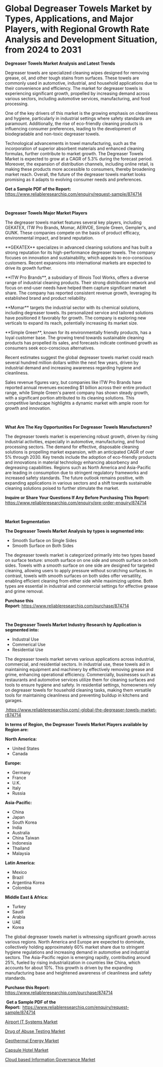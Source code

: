 <p><h1>Global Degreaser Towels Market by Types, Applications, and Major Players, with Regional Growth Rate Analysis and Development Situation, from 2024 to 2031</h1></p><p><strong>Degreaser Towels Market Analysis and Latest Trends</strong></p>
<p><p>Degreaser towels are specialized cleaning wipes designed for removing grease, oil, and other tough stains from surfaces. These towels are commonly used in automotive, industrial, and household applications due to their convenience and efficiency. The market for degreaser towels is experiencing significant growth, propelled by increasing demand across various sectors, including automotive services, manufacturing, and food processing. </p><p>One of the key drivers of this market is the growing emphasis on cleanliness and hygiene, particularly in industrial settings where safety standards are paramount. Additionally, the rise of eco-friendly cleaning products is influencing consumer preferences, leading to the development of biodegradable and non-toxic degreaser towels.</p><p>Technological advancements in towel manufacturing, such as the incorporation of superior absorbent materials and enhanced cleaning formulas, further contribute to market growth. The Degreaser Towels Market is expected to grow at a CAGR of 5.3% during the forecast period. Moreover, the expansion of distribution channels, including online retail, is making these products more accessible to consumers, thereby broadening market reach. Overall, the future of the degreaser towels market looks promising as it adapts to evolving consumer needs and preferences.</p></p>
<p><strong>Get a Sample PDF of the Report:&nbsp;</strong> <a href="https://www.reliableresearchiq.com/enquiry/request-sample/874714">https://www.reliableresearchiq.com/enquiry/request-sample/874714</a></p>
<p>&nbsp;</p>
<p><strong>Degreaser Towels Major Market Players</strong></p>
<p><p>The degreaser towels market features several key players, including GEKATEX, ITW Pro Brands, Momar, AERVOE, Simple Green, Gempler's, and GUNK. These companies compete on the basis of product efficacy, environmental impact, and brand reputation.</p><p>**GEKATEX** specializes in advanced cleaning solutions and has built a strong reputation for its high-performance degreaser towels. The company focuses on innovation and sustainability, which appeals to eco-conscious customers. Recent expansions into international markets are expected to drive its growth further.</p><p>**ITW Pro Brands**, a subsidiary of Illinois Tool Works, offers a diverse range of industrial cleaning products. Their strong distribution network and focus on end-user needs have helped them capture significant market share. The company has reported consistent revenue growth, leveraging its established brand and product reliability.</p><p>**Momar** targets the industrial sector with its chemical solutions, including degreaser towels. Its personalized service and tailored solutions have positioned it favorably for growth. The company is exploring new verticals to expand its reach, potentially increasing its market size.</p><p>**Simple Green**, known for its environmentally friendly products, has a loyal customer base. The growing trend towards sustainable cleaning products has propelled its sales, and forecasts indicate continued growth as consumers seek eco-conscious alternatives.</p><p>Recent estimates suggest the global degreaser towels market could reach several hundred million dollars within the next few years, driven by industrial demand and increasing awareness regarding hygiene and cleanliness.</p><p>Sales revenue figures vary, but companies like ITW Pro Brands have reported annual revenues exceeding $1 billion across their entire product range, while Simple Green's parent company has shown steady growth, with a significant portion attributed to its cleaning solutions. This competitive landscape highlights a dynamic market with ample room for growth and innovation.</p></p>
<p>&nbsp;</p>
<p><strong>What Are The Key Opportunities For Degreaser Towels Manufacturers?</strong></p>
<p><p>The degreaser towels market is experiencing robust growth, driven by rising industrial activities, especially in automotive, manufacturing, and food processing sectors. The demand for effective, disposable cleaning solutions is propelling market expansion, with an anticipated CAGR of over 5% through 2030. Key trends include the adoption of eco-friendly products and innovations in material technology enhancing absorbency and degreasing capabilities. Regions such as North America and Asia-Pacific are leading in consumption due to stringent regulatory frameworks and increased safety standards. The future outlook remains positive, with expanding applications in various sectors and a shift towards sustainable cleaning solutions poised to further stimulate the market.</p></p>
<p><strong>Inquire or Share Your Questions If Any Before Purchasing This Report:</strong> <a href="https://www.reliableresearchiq.com/enquiry/pre-order-enquiry/874714">https://www.reliableresearchiq.com/enquiry/pre-order-enquiry/874714</a></p>
<p>&nbsp;</p>
<p><strong>Market Segmentation</strong></p>
<p><strong>The Degreaser Towels Market Analysis by types is segmented into:</strong></p>
<p><ul><li>Smooth Surface on Single Sides</li><li>Smooth Surface on Both Sides</li></ul></p>
<p><p>The degreaser towels market is categorized primarily into two types based on surface texture: smooth surface on one side and smooth surface on both sides. Towels with a smooth surface on one side are designed for targeted cleaning, allowing users to apply pressure without scratching surfaces. In contrast, towels with smooth surfaces on both sides offer versatility, enabling efficient cleaning from either side while maximizing uptime. Both types are essential in industrial and commercial settings for effective grease and grime removal.</p></p>
<p><strong>Purchase this Report:&nbsp;</strong><a href="https://www.reliableresearchiq.com/purchase/874714">https://www.reliableresearchiq.com/purchase/874714</a></p>
<p>&nbsp;</p>
<p><strong>The Degreaser Towels Market Industry Research by Application is segmented into:</strong></p>
<p><ul><li>Industral Use</li><li>Commerical Use</li><li>Residential Use</li></ul></p>
<p><p>The degreaser towels market serves various applications across industrial, commercial, and residential sectors. In industrial use, these towels aid in maintaining equipment and machinery by effectively removing grease and grime, enhancing operational efficiency. Commercially, businesses such as restaurants and automotive services utilize them for cleaning surfaces and tools to ensure hygiene and safety. In residential settings, homeowners rely on degreaser towels for household cleaning tasks, making them versatile tools for maintaining cleanliness and preventing buildup in kitchens and garages.</p></p>
<p><a href="https://www.reliableresearchiq.com/-global-the-degreaser-towels-market-r874714">&nbsp;https://www.reliableresearchiq.com/-global-the-degreaser-towels-market-r874714</a></p>
<p><strong>In terms of Region, the Degreaser Towels Market Players available by Region are:</strong></p>
<p>
    <p> <strong> North America: </strong>
        <ul>
            <li>United States</li>
            <li>Canada</li>
        </ul>
        </p> 
    <p> <strong> Europe: </strong>
        <ul>
            <li>Germany</li>
            <li>France</li>
            <li>U.K.</li>
            <li>Italy</li>
            <li>Russia</li>
        </ul>
        </p> 
    <p> <strong> Asia-Pacific: </strong>
        <ul>
            <li>China</li>
            <li>Japan</li>
            <li>South Korea</li>
            <li>India</li>
            <li>Australia</li>
            <li>China Taiwan</li>
            <li>Indonesia</li>
            <li>Thailand</li>
            <li>Malaysia</li>
        </ul>
        </p> 
    <p> <strong> Latin America: </strong>
        <ul>
            <li>Mexico</li>
            <li>Brazil</li>
            <li>Argentina Korea</li>
            <li>Colombia</li>
        </ul>
        </p> 
    <p> <strong> Middle East & Africa: </strong>
        <ul>
            <li>Turkey</li>
            <li>Saudi</li>
            <li>Arabia</li>
            <li>UAE</li>
            <li>Korea</li>
        </ul>
    </p>
    </p>
<p><p>The global degreaser towels market is witnessing significant growth across various regions. North America and Europe are expected to dominate, collectively holding approximately 60% market share due to stringent hygiene regulations and increasing demand in automotive and industrial sectors. The Asia-Pacific region is emerging rapidly, contributing around 25%, fueled by rising industrialization in countries like China, which accounts for about 10%. This growth is driven by the expanding manufacturing base and heightened awareness of cleanliness and safety standards.</p></p>
<p><strong>Purchase this Report: </strong><a href="https://www.reliableresearchiq.com/purchase/874714">https://www.reliableresearchiq.com/purchase/874714</a></p>
<p>&nbsp;<strong>Get a Sample PDF of the Report:&nbsp;&nbsp;</strong><a href="https://www.reliableresearchiq.com/enquiry/request-sample/874714">https://www.reliableresearchiq.com/enquiry/request-sample/874714</a></p>
<p><strong></strong></p>
<p><p><a href="https://www.linkedin.com/pulse/mapping-airport-systems-market-trends-challenges-breakthroughs-sa3yf?trackingId=WMLlBdfPT8qFHBE5fYhicw%3D%3D">Airport IT Systems Market</a></p><p><a href="https://www.linkedin.com/pulse/drug-abuse-testing-market-analysis-report-global-insights-5jllc?trackingId=%2FF0vW%2BfGRS25wtJIh4aCFQ%3D%3D">Drug of Abuse Testing Market</a></p><p><a href="https://www.linkedin.com/pulse/geothermal-energy-market-outlook-forecast-from-2024-2031-ideauda-63czf?trackingId=ESKzt%2B27Txyw6Q9op2Uoag%3D%3D">Geothermal Energy Market</a></p><p><a href="https://www.linkedin.com/pulse/insights-capsule-hotel-market-players-size-geographical-regions-0frcc?trackingId=1b3uEd8Cq6eHYnv7z7GY9A%3D%3D">Capsule Hotel Market</a></p><p><a href="https://www.linkedin.com/pulse/insights-cloud-based-information-governance-market-players-size-gnazf?trackingId=%2FSn0TdzytenG4ppbg%2Bgxsw%3D%3D">Cloud based Information Governance Market</a></p></p>